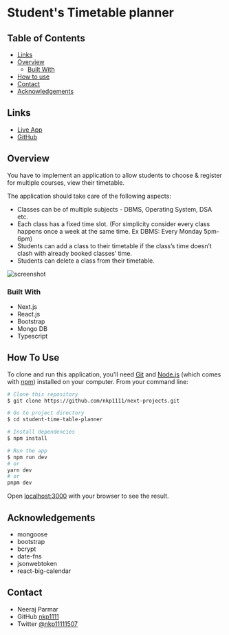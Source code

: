 # Student's Timetable planner

## Table of Contents

- [Links](#links)
- [Overview](#overview)
  - [Built With](#built-with)
- [How to use](#how-to-use)
- [Contact](#contact)
- [Acknowledgements](#acknowledgements)

## Links

- [Live App]()
- [GitHub](https://github.com/nkp1111/next-projects/tree/main/student-time-table-planner)

## Overview

You have to implement an application to allow students to choose & register for multiple courses, view their timetable.

The application should take care of the following aspects:

- Classes can be of multiple subjects - DBMS, Operating System, DSA etc.
- Each class has a fixed time slot. (For simplicity consider every class happens once a week at the same time. Ex DBMS: Every Monday 5pm-6pm)
- Students can add a class to their timetable if the class’s time doesn’t clash with already booked classes’ time.
- Students can delete a class from their timetable.

![screenshot]()

### Built With

- Next.js
- React.js
- Bootstrap
- Mongo DB
- Typescript

## How To Use

To clone and run this application, you'll need [Git](https://git-scm.com) and [Node.js](https://nodejs.org/en/download/) (which comes with [npm](http://npmjs.com)) installed on your computer. From your command line:

```bash
# Clone this repository
$ git clone https://github.com/nkp1111/next-projects.git

# Go to project directory
$ cd student-time-table-planner

# Install dependencies
$ npm install

# Run the app
$ npm run dev
# or
yarn dev
# or
pnpm dev

```

Open [localhost:3000](http://localhost:3000) with your browser to see the result.

## Acknowledgements

- mongoose
- bootstrap
- bcrypt
- date-fns
- jsonwebtoken
- react-big-calendar

## Contact

- Neeraj Parmar
- GitHub [nkp1111](https://github.com/nkp1111)
- Twitter [@nkp11111507](https://twitter.com/@nkp11111507)
